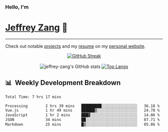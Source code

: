 
### Hello, I'm 
# [Jeffrey Zang](https://www.linkedin.com/in/jeffreyzang/) 🦀

---

Check out notable [projects](https://jeffz.dev/projects) and my [resume](https://jeffz.dev/resume) on my [personal website](https://jeffz.dev/).

<div align = 'center'>

[![GitHub Streak](https://github-readme-streak-stats.herokuapp.com/?user=jeffrey-zang&theme=tokyonight)](https://git.io/streak-stats)
<br></br>
![jeffrey-zang's GitHub stats](https://github-readme-stats.vercel.app/api?username=jeffrey-zang&show_icons=true&theme=tokyonight&hide_rank=true&hide=stars) 
[![Top Langs](https://github-readme-stats.vercel.app/api/top-langs/?username=jeffrey-zang&hide=ShaderLab,HLSL&layout=compact&theme=tokyonight)](https://github.com/anuraghazra/github-readme-stats)

</div>

## 📊 &nbsp;Weekly Development Breakdown
<!--START_SECTION:waka-->

```txt
Total Time: 7 hrs 17 mins

Processing        2 hrs 39 mins   █████████░░░░░░░░░░░░░░░░   36.18 %
Vue.js            1 hr 49 mins    ██████▒░░░░░░░░░░░░░░░░░░   24.78 %
JavaScript        1 hr 2 mins     ███▓░░░░░░░░░░░░░░░░░░░░░   14.06 %
JSON              34 mins         ██░░░░░░░░░░░░░░░░░░░░░░░   07.71 %
Markdown          25 mins         █▒░░░░░░░░░░░░░░░░░░░░░░░   05.86 %
```

<!--END_SECTION:waka-->

